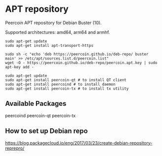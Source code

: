 # APT repository

Peercoin APT repository for Debian Buster (10).

Supported architectures: amd64, arm64 and armhf.

```
sudo apt-get update
sudo apt-get install apt-transport-https

sudo sh -c "echo 'deb https://peercoin.github.io/deb-repo/ buster main' >> /etc/apt/sources.list.d/peercoin.list"
wget -O - https://peercoin.github.io/deb-repo/peercoin.apt.key | sudo apt-key add -

sudo apt-get update
sudo apt-get install peercoin-qt # to install QT client
sudo apt-get install peercoind # to install daemon
sudo apt-get install peercoin-tx # to install tx utility
```

## Available Packages

peercoind
peercoin-qt
peercoin-tx


## How to set up Debian repo

https://blog.packagecloud.io/eng/2017/03/23/create-debian-repository-reprepro/
